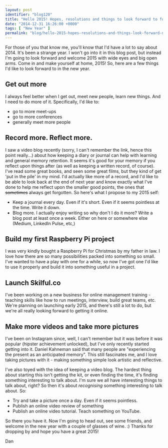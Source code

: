 ```yaml
---
layout: post
identifier: "blog120"
title: "Hello 2015! Hopes, resolutions and things to look forward to for the new year"
date: "2014-12-31 16:26:00 +0000"
tags: [ "New Year" ]
permalink: "blog/hello-2015-hopes-resolutions-and-things-look-forward-new-year"
---
```

For those of you that know me, you'll know that I'd have a lot to say about 2014. It's been a strange year. I won't go into it in this blog post, but instead I'm going to look forward and welcome 2015 with wide eyes and big open arms. Come in and make yourself at home, 2015! So, here are a few things I'd like to look forward to in the new year.

## Get out more

I always feel better when I get out, meet new people, learn new things. And I need to do more of it. Specifically, I'd like to:

*   go to more meet-ups
*   go to more conferences
*   generally meet more people

## Record more. Reflect more.

I saw a video blog recently (sorry, I can't remember the link, hence this point really...) about how keeping a diary or journal can help with learning and general memory retention. It seems it's good for your memory if you reflect upon things after (as well as keeping a written record, of course). I've read some great books, and seen some great films, but they kind of get 'put in the pile' in my mind. I'd actually like more of a record, and I'd like to be able to look back at the end of next year and know exactly what I've done to help me reflect upon the smaller good points, the ones that <strike>sometimes</strike> always get forgotten. So here's what I propose to my 2015 self:

*   Keep a journal every day. Even if it's short. Even if it seems pointless at the time. Write it down.
*   Blog more. I actually enjoy writing so why don't I do it more? Write a blog post at least once a week. Either on here or somewhere else (Medium, LinkedIn Pulse, etc,)

## Build my first Raspberry Pi project

I was very kindly bought a Raspberry Pi for Christmas by my father in law. I love how there are so many possibilities packed into something so small. I've wanted to have a play with one for a while, so now I've got one I'd like to use it properly and build it into something useful in a project.

## Launch Skilful.co

I've been working on a new business for online management training - teaching skills like how to run meetings, interview, build great teams, etc. We're planning on launching early 2015, and there's still a lot to do, but we're all really looking forward to getting it online. 

## Make more videos and take more pictures

I've been on Instagram since, well, I can't remember but it was before it was popular (hipster achievement unlocked), but I've only recently started getting into it. Daniel Kahneman said that many people are "experiencing the present as an anticipated memory". This still fascinates me, and I love taking pictures with it - making something simple look artistic and reflective.

I've also toyed with the idea of keeping a video blog. The hardest thing about starting this isn't getting the kit, or even finding the time, it's finding something interesting to talk about. I'm sure we all have interesting things to talk about, right? So then it's about *recognising* something interesting to talk about. So:

*   Try and take a picture once a day. Even if it seems pointless.
*   Publish an online video review of something
*   Publish an online video tutorial. Teach something on YouTube.

So there you have it. Now I'm going to head out, see some friends, and welcome in the new year with a couple of glasses of wine. :) Thanks for dropping by and hope you have a great 2015!

Dan

